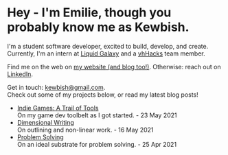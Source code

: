 # Hey - I'm Emilie, though you probably know me as Kewbish. 
I'm a student software developer, excited to build, develop, and create. Currently, I'm an intern at [Liquid Galaxy](https://liquidgalaxy.eu) and a [vhHacks](https://vhhacks.ca) team member.

Find me on the web on [my website (and blog too!)](https://kewbi.sh/). Otherwise: reach out on [LinkedIn](https://www.linkedin.com/in/kewbish/).

Get in touch: [kewbish@gmail.com](mailto:kewbish@gmail.com).  
Check out some of my projects below, or read my latest blog posts!

<!--bp-->
- [Indie Games: A Trail of Tools](https://kewbi.sh/blog/posts/210523/)  
On my game dev toolbelt as I got started. - 23 May 2021
- [Dimensional Writing](https://kewbi.sh/blog/posts/210516/)  
On outlining and non-linear work. - 16 May 2021
- [Problem Solving](https://kewbi.sh/blog/posts/210425/)  
On an ideal substrate for problem solving. - 25 Apr 2021

